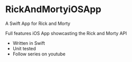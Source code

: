 # RickAndMortyiOSApp
A Swift App for Rick and Morty

Full features iOS App showcasting the Rick and Morty API

- Written in Swift
- Unit tested
- Follow series on youtube
